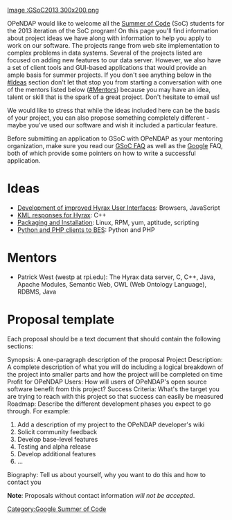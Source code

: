 [Image :GSoC2013 300x200.png](Image_:GSoC2013_300x200.png "wikilink")

OPeNDAP would like to welcome all the [Summer of
Code](http://www.google-melange.com/gsoc/homepage/google/gsoc2013) (SoC)
students for the 2013 iteration of the SoC program! On this page you'll
find information about project ideas we have along with information to
help you apply to work on our software. The projects range from web site
implementation to complex problems in data systems. Several of the
projects listed are focused on adding new features to our data server.
However, we also have a set of client tools and GUI-based applications
that would provide an ample basis for summer projects. If you don't see
anything below in the [\#Ideas](#Ideas "wikilink") section don't let
that stop you from starting a conversation with one of the mentors
listed below ([\#Mentors](#Mentors "wikilink")) because you may have an
idea, talent or skill that is the spark of a great project. Don't
hesitate to email us!

We would like to stress that while the ideas included here can be the
basis of your project, you can also propose something completely
different - maybe you've used our software and wish it included a
particular feature.

Before submitting an application to GSoC with OPeNDAP as your mentoring
organization, make sure you read our [GSoC
FAQ](Google_Summer_of_Code_FAQ "wikilink") as well as the
[Google](http://www.google-melange.com/gsoc/document/show/gsoc_program/google/gsoc2013/help_page)
FAQ, both of which provide some pointers on how to write a successful
application.

# Ideas

- [Development of improved Hyrax User
  Interfaces](Development_of_improved_Hyrax_User_Interfaces "wikilink"):
  Browsers, JavaScript
- [KML responses for Hyrax](KML_responses_for_Hyrax "wikilink"): C++
- [Packaging and Installation](Packaging_and_Installation "wikilink"):
  Linux, RPM, yum, aptitude, scripting
- [Python and PHP clients to
  BES](Python_and_PHP_clients_to_BES "wikilink"): Python and PHP

# Mentors

- Patrick West (westp at rpi.edu): The Hyrax data server, C, C++, Java,
  Apache Modules, Semantic Web, OWL (Web Ontology Language), RDBMS, Java

# Proposal template

Each proposal should be a text document that should contain the
following sections:

Synopsis: A one-paragraph description of the proposal
Project Description: A complete description of what you will do including a logical breakdown of the project into smaller parts and how the project will be completed on time
Profit for OPeNDAP Users: How will users of OPeNDAP's open source software benefit from this project?
Success Criteria: What's the target you are trying to reach with this project so that success can easily be measured
Roadmap: Describe the different development phases you expect to go through. For example:

1.  Add a description of my project to the OPeNDAP developer's wiki
2.  Solicit community feedback
3.  Develop base-level features
4.  Testing and alpha release
5.  Develop additional features
6.  ...

Biography: Tell us about yourself, why you want to do this and how to contact you

**Note**: Proposals without contact information *will not be accepted*.

[Category:Google Summer of
Code](Category:Google_Summer_of_Code "wikilink")